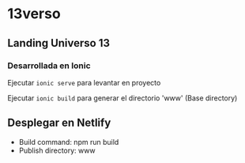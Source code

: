 # 13verso

## Landing Universo 13

### Desarrollada en Ionic

Ejecutar ``` ionic serve ``` para levantar en proyecto

Ejecutar ``` ionic build ``` para generar el directorio 'www' (Base directory)


## Desplegar en Netlify

- Build command: npm run build
- Publish directory: www

